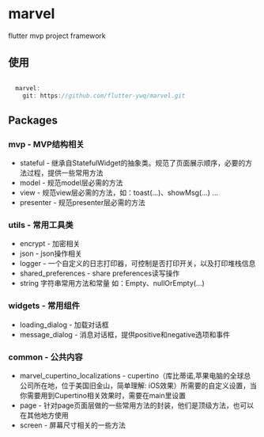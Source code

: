 # marvel

flutter mvp project framework

## 使用

``` dart

  marvel:
    git: https://github.com/flutter-ywq/marvel.git

```

## Packages

### mvp - MVP结构相关
- stateful - 继承自StatefulWidget的抽象类。规范了页面展示顺序，必要的方法过程，提供一些常用方法
- model - 规范model层必需的方法
- view - 规范view层必需的方法，如：toast(...)、showMsg(...) ...
- presenter - 规范presenter层必需的方法   

### utils - 常用工具类
- encrypt - 加密相关
- json - json操作相关
- logger - 一个自定义的日志打印器，可控制是否打印开关，以及打印堆栈信息
- shared_preferences - share preferences读写操作
- string 字符串常用方法和常量 如：Empty、nullOrEmpty(...)

### widgets - 常用组件
- loading_dialog - 加载对话框
- message_dialog - 消息对话框，提供positive和negative选项和事件

### common - 公共内容
- marvel_cupertino_localizations - cupertino（库比蒂诺,苹果电脑的全球总公司所在地，位于美国旧金山，简单理解: iOS效果）所需要的自定义设置，当你需要用到Cupertino相关效果时，需要在main里设置
- page - 针对page页面层做的一些常用方法的封装，他们是顶级方法，也可以在其他地方使用
- screen - 屏幕尺寸相关的一些方法
